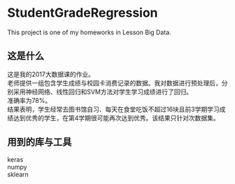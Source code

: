 # StudentGradeRegression
This project is one of my homeworks in Lesson Big Data.
## 这是什么
这是我的2017大数据课的作业。  
老师提供一组包含学生成绩与校园卡消费记录的数据。我对数据进行预处理后，分别采用神经网络、线性回归和SVM方法对学生学习成绩进行了回归。  
准确率为78%。  
结果表明，学生经常去图书馆自习、每天在食堂吃饭不超过16块且前3学期学习成绩达到优秀的学生，在第4学期很可能再次达到优秀。该结果只针对次数据集。  
## 用到的库与工具
keras  
numpy  
sklearn  

